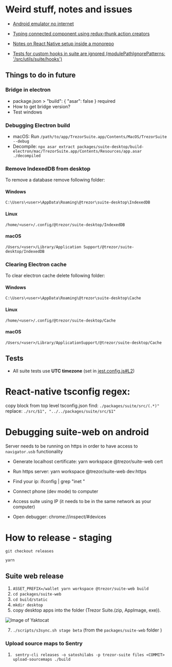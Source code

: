 # Weird stuff, notes and issues

-   [Android emulator no internet](https://stackoverflow.com/questions/42736038/android-emulator-not-able-to-access-the-internet)

-   [Typing connected component using redux-thunk action creators](https://github.com/piotrwitek/react-redux-typescript-guide#typing-connected-component-using-redux-thunk-action-creators)

-   [Notes on React Native setup inside a monorepo](./packages/componentsStorybookNative/README.md)

-   [Tests for custom hooks in suite are ignored (modulePathIgnorePatterns: '<rootDir>/src/utils/suite/hooks')](./packages/suite/jest.config.js)

## Things to do in future

### Bridge in electron

-   package.json > "build": { "asar": false } required
-   How to get bridge version?
-   Test windows

### Debugging Electron build

-   macOS: Run `/path/to/app/TrezorSuite.app/Contents/MacOS/TrezorSuite --debug`
-   Decompile: `npx asar extract packages/suite-desktop/build-electron/mac/TrezorSuite.app/Contents/Resources/app.asar ./decompiled`

### Remove IndexedDB from desktop

To remove a database remove following folder:

#### Windows

`C:\Users\<user>\AppData\Roaming\@trezor\suite-desktop\IndexedDB`

#### Linux

`/home/<user>/.config/@trezor/suite-desktop/IndexedDB`

#### macOS

`/Users/<user>/Library/Application Support/@trezor/suite-desktop/IndexedDB`

### Clearing Electron cache

To clear electron cache delete following folder:

#### Windows

`C:\Users\<user>\AppData\Roaming\@trezor\suite-desktop\Cache`

#### Linux

`/home/<user>/.config/@trezor/suite-desktop/Cache`

#### macOS

`/Users/<user>/Library/ApplicationSupport/@trezor/suite-desktop/Cache`

## Tests

-   All suite tests use **UTC timezone** (set in [jest.config.js#L2](https://github.com/trezor/trezor-suite/blob/develop/packages/suite/jest.config.js#L2))

# React-native tsconfig regex:

copy block from top level tsconfig.json
find: `./packages/suite/src/(.*)"`
replace: `./src/$1", "../../packages/suite/src/$1"`

# Debugging suite-web on android

Server needs to be running on https in order to have access to `navigator.usb` functionality

-   Generate localhost certificate:
    yarn workspace @trezor/suite-web cert

-   Run https server:
    yarn workspace @trezor/suite-web dev:https

-   Find your ip:
    ifconfig | grep "inet "

-   Connect phone (dev mode) to computer
-   Access suite using IP (it needs to be in the same network as your computer)
-   Open debugger:
    chrome://inspect/#devices

# How to release - staging

`git checkout releases`

`yarn`

## Suite web release

1. `ASSET_PREFIX=/wallet yarn workspace @trezor/suite-web build`
2. `cd packages/suite-web`
3. `cd build/static`
4. `mkdir desktop`
5. copy desktop apps into the folder (Trezor Suite.(zip, AppImage, exe)).

![Image of Yaktocat](https://i.imgur.com/4bQSMKO.png)

7. `./scripts/s3sync.sh stage beta` (from the `packages/suite-web` folder )

### Upload source maps to Sentry

1. ` sentry-cli releases -o satoshilabs -p trezor-suite files <COMMIT> upload-sourcemaps ./build`
